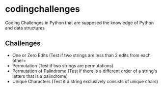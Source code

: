 # codingchallenges
Coding Challenges in Python that are supposed the knowledge of Python and data structures

## Challenges
- One or Zero Edits (Test if two strings are less than 2 edits from each other=
- Permutation (Test if two strings are permutations)
- Permutation of Palindrome (Test if there is a different order of a string's letters that is a palindrome)
- Unique Characters (Test if a string exclusively consists of unique chars) 
